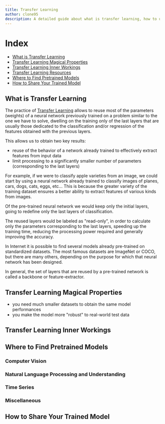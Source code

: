 ```yaml
---
title: Transfer Learning
author: clone95
description: A detailed guide about what is transfer learning, how to use it, and a lot of resources found on the web that shares pre-trained models.
---
```



# Index 

- [What is Transfer Learning](#Why-Do-You-Need-Transfe-Learning)
- [Transfer Learning Magical Properties](#[Transfer-Learning-Magical-Properties)
- [Transfer Learning Inner Workings](#[TransferLearning-Inner-Workings)
- [Transfer Learning Resources](#Transfer-Learning-Resources)
- [Where to Find Pretrained Models](#Where-to-Find-Pretrained-Models)
- [How to Share Your Trained Model](#How-to-Share-Your-Trained-Model)

##  What is Transfer Learning

The practice of [Transfer Learning](https://en.wikipedia.org/wiki/Transfer_learning) allows to reuse most of the parameters (weights) of a neural network previously trained on a problem similar to the one we have to solve, dwelling on the training only of the last layers that are usually those dedicated to the classification and/or regression of the features obtained with the previous layers.

This allows us to obtain two key results:

- reuse of the behavior of a network already trained to effectively extract features from input data
- limit processing to a significantly smaller number of parameters (corresponding to the last layers)

For example, if we were to classify apple varieties from an image, we could start by using a neural network already trained to classify images of planes, cars, dogs, cats, eggs, etc... This is because the greater variety of the training dataset ensures a better ability to extract features of various kinds from images.

Of the pre-trained neural network we would keep only the initial layers, going to redefine only the last layers of classification.

The reused layers would be labeled as "read-only", in order to calculate only the parameters corresponding to the last layers, speeding up the training time, reducing the processing power required and generally improving the accuracy.

In Internet it is possible to find several models already pre-trained on standardized datasets. The most famous datasets are ImageNet or COCO, but there are many others, depending on the purpose for which that neural network has been designed.

In general, the set of layers that are reused by a pre-trained network is called a backbone or feature-extractor.


## Transfer Learning Magical Properties

- you need much smaller datasets to obtain the same model performances
- you make the model more "robust" to real-world test data 

## Transfer Learning Inner Workings

## Where to Find Pretrained Models

### Computer Vision
### Natural Language Processing and Understanding
### Time Series
### Miscellaneous

## How to Share Your Trained Model